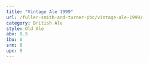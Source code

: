 ```yaml
---
title: "Vintage Ale 1999"
url: /fuller-smith-and-turner-pbc/vintage-ale-1999/
category: British Ale
style: Old Ale
abv: 8.5
ibu: 0
srm: 0
upc: 0
---
```


